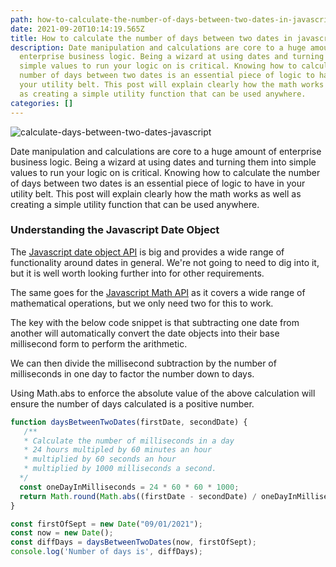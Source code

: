 ```yaml
---
path: how-to-calculate-the-number-of-days-between-two-dates-in-javascript
date: 2021-09-20T10:14:19.565Z
title: How to calculate the number of days between two dates in javascript?
description: Date manipulation and calculations are core to a huge amount of
  enterprise business logic. Being a wizard at using dates and turning them into
  simple values to run your logic on is critical. Knowing how to calculate the
  number of days between two dates is an essential piece of logic to have in
  your utility belt. This post will explain clearly how the math works as well
  as creating a simple utility function that can be used anywhere.
categories: []
---
```

![calculate-days-between-two-dates-javascript](../assets/pexels-olya-kobruseva-5386754.jpg "How to calculate the number of days between two dates in Javascript")

Date manipulation and calculations are core to a huge amount of enterprise business logic. Being a wizard at using dates and turning them into simple values to run your logic on is critical. Knowing how to calculate the number of days between two dates is an essential piece of logic to have in your utility belt. This post will explain clearly how the math works as well as creating a simple utility function that can be used anywhere.

### Understanding the Javascript Date Object

The [Javascript date object API](https://developer.mozilla.org/en-US/docs/Web/JavaScript/Reference/Global_Objects/Date) is big and provides a wide range of functionality around dates in general. We're not going to need to dig into it, but it is well worth looking further into for other requirements.

The same goes for the [Javascript Math API](https://developer.mozilla.org/en-US/docs/Web/JavaScript/Reference/Global_Objects/Math) as it covers a wide range of mathematical operations, but we only need two for this to work.

The key with the below code snippet is that subtracting one date from another will automatically convert the date objects into their base millisecond form to perform the arithmetic. 

We can then divide the millisecond subtraction by the number of milliseconds in one day to factor the number down to days.

Using Math.abs to enforce the absolute value of the above calculation will ensure the number of days calculated is a positive number.

```javascript
function daysBetweenTwoDates(firstDate, secondDate) {
   /** 
   * Calculate the number of milliseconds in a day
   * 24 hours multipled by 60 minutes an hour 
   * multiplied by 60 seconds an hour 
   * multiplied by 1000 milliseconds a second.
  */
  const oneDayInMilliseconds = 24 * 60 * 60 * 1000;
  return Math.round(Math.abs((firstDate - secondDate) / oneDayInMilliseconds));
}

const firstOfSept = new Date("09/01/2021");  
const now = new Date();
const diffDays = daysBetweenTwoDates(now, firstOfSept);
console.log('Number of days is', diffDays);
```